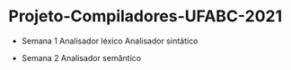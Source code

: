 # Projeto-Compiladores-UFABC-2021

- Semana 1
Analisador léxico
Analisador sintático

- Semana 2
Analisador semântico
